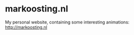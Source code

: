 # markoosting.nl
My personal website, containing some interesting animations: http://markoosting.nl
